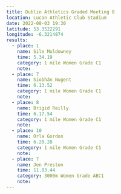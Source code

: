```yaml
---
title: Dublin Athletics Graded Meeting 8 
location: Lucan Athletic Club Stadium  
date: 2022-08-03 19:30
latitude: 53.3522291
longitude: -6.3214874
results:
  - place: 1
    name: Sile Muldowney
    time: 5.34.19
    category: 1 mile Women Grade C1
    note: 
  - place: 7
    name: Siobhán Nugent
    time: 6.13.52
    category: 1 mile Women Grade C1
    note: 
  - place: 8
    name: Brigid Reilly
    time: 6.17.54
    category: 1 mile Women Grade C1
    note: 
  - place: 10
    name: Orla Gordon
    time: 6.20.28
    category: 1 mile Women Grade C1
    note: 
  - place: 7
    name: Jen Preston
    time: 11.03.44
    category: 3000m Women Grade ABC1
    note: 
---
```

